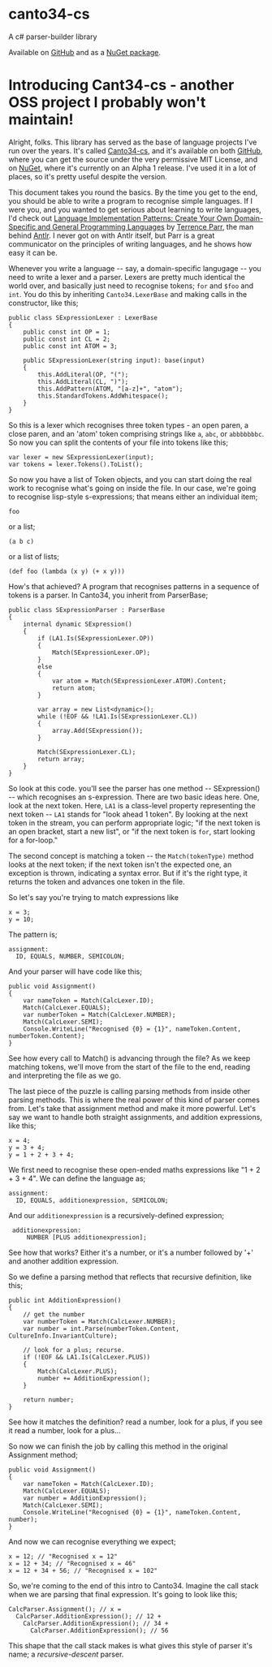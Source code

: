 canto34-cs
==========

A c# parser-builder library

Available on [GitHub](https://github.com/stevecooperorg/canto34-cs) and as a [NuGet package](https://www.nuget.org/packages/Canto34). 

# Introducing Cant34-cs - another OSS project I probably won't maintain!

Alright, folks. This library has served as the base of language projects I've run over the years. It's called [Canto34-cs](https://github.com/stevecooperorg/canto34-cs), and it's available on both [GitHub](), where you can get the source under the very permissive MIT License, and on [NuGet](https://www.nuget.org/packages/Canto34), where it's currently on an Alpha 1 release. I've used it in a lot of places, so it's pretty useful despite the version. 

This document takes you round the basics. By the time you get to the end, you should be able to write a program to recognise simple languages. If I were you, and you wanted to get serious about learning to write languages, I'd check out [Language Implementation Patterns: Create Your Own Domain-Specific and General Programming Languages](http://pragprog.com/book/tpdsl/language-implementation-patterns) by [Terrence Parr](http://parrt.cs.usfca.edu/), the man behind [Antlr](http://www.antlr.org/). I never got on with Antlr itself, but Parr is a great communicator on the principles of writing languages, and he shows how easy it can be.

Whenever you write a language -- say, a domain-specific langugage -- you need to write a lexer and a parser. Lexers are pretty much identical the world over, and basically just need to recognise tokens; `for` and `$foo` and `int`. You do this by inheriting `Canto34.LexerBase` and making calls in the constructor, like this;

    public class SExpressionLexer : LexerBase
    {
        public const int OP = 1;
        public const int CL = 2;
        public const int ATOM = 3;

        public SExpressionLexer(string input): base(input)
        {
            this.AddLiteral(OP, "(");
            this.AddLiteral(CL, ")");
            this.AddPattern(ATOM, "[a-z]+", "atom");
            this.StandardTokens.AddWhitespace();
        }
    }

So this is a lexer which recognises three token types - an open paren, a close paren, and an 'atom' token comprising strings like `a`, `abc`, or `abbbbbbbc`. So now you can split the contents of your file into tokens like this;

    var lexer = new SExpressionLexer(input);
    var tokens = lexer.Tokens().ToList();

So now you have a list of Token objects, and you can start doing the real work to recognise what's going on inside the file. In our case, we're going to recognise lisp-style s-expressions; that means either an individual item;

    foo

or a list;

    (a b c)

or a list of lists;

    (def foo (lambda (x y) (+ x y)))

How's that achieved? A program that recognises patterns in a sequence of tokens is a parser. In Canto34, you inherit from ParserBase;

    public class SExpressionParser : ParserBase
    {
        internal dynamic SExpression()
        {
            if (LA1.Is(SExpressionLexer.OP))
            {
                Match(SExpressionLexer.OP);
            }
            else
            {
                var atom = Match(SExpressionLexer.ATOM).Content;
                return atom;
            }

            var array = new List<dynamic>();
            while (!EOF && !LA1.Is(SExpressionLexer.CL))
            {
                array.Add(SExpression());
            }

            Match(SExpressionLexer.CL);
            return array;
        }
    }

So look at this code. you'll see the parser has one method -- SExpression() -- which recognises an s-expression. There are two basic ideas here. One, look at the next token. Here, `LA1` is a class-level property representing the next token -- `LA1` stands for "look ahead 1 token". By looking at the next token in the stream, you can perform appropriate logic; "if the next token is an open bracket, start a new list", or "if the next token is `for`, start looking for a for-loop." 

The second concept is matching a token -- the `Match(tokenType)` method looks at the next token; if the next token isn't the expected one, an exception is thrown, indicating a syntax error. But if it's the right type, it returns the token and advances one token in the file. 

So let's say you're trying to match expressions like 

    x = 3;
    y = 10;

The pattern is;

    assignment:
      ID, EQUALS, NUMBER, SEMICOLON;

And your parser will have code like this;

    public void Assignment()
    {
        var nameToken = Match(CalcLexer.ID);
        Match(CalcLexer.EQUALS);
        var numberToken = Match(CalcLexer.NUMBER);
        Match(CalcLexer.SEMI);
        Console.WriteLine("Recognised {0} = {1}", nameToken.Content, numberToken.Content);
    }

See how every call to Match() is advancing through the file? As we keep matching tokens, we'll move from the start of the file to the end, reading and interpreting the file as we go. 

The last piece of the puzzle is calling parsing methods from inside other parsing methods. This is where the real power of this kind of parser comes from. Let's take that assignment method and make it more powerful. Let's say we want to handle both straight assignments, and addition expressions, like this;

    x = 4;
    y = 3 + 4;
    y = 1 + 2 + 3 + 4;

We first need to recognise these open-ended maths expressions like "1 + 2 + 3 + 4". We can define the language as;

    assignment:
      ID, EQUALS, additionexpression, SEMICOLON;

And our `additionexpression` is a recursively-defined expression;

     additionexpression:
         NUMBER [PLUS additionexpression];

See how that works? Either it's a number, or it's a number followed by '+' and another addition expression. 

So we define a parsing method that reflects that recursive definition, like this;

    public int AdditionExpression()
    {
        // get the number
        var numberToken = Match(CalcLexer.NUMBER);
        var number = int.Parse(numberToken.Content, CultureInfo.InvariantCulture);
        
        // look for a plus; recurse.
        if (!EOF && LA1.Is(CalcLexer.PLUS))
        {
            Match(CalcLexer.PLUS);
            number += AdditionExpression();
        }

        return number;
    }

See how it matches the definition? read a number, look for a plus, if you see it read a number, look for a plus...

So now we can finish the job by calling this method in the original Assignment method;

    public void Assignment()
    {
        var nameToken = Match(CalcLexer.ID);
        Match(CalcLexer.EQUALS);
        var number = AdditionExpression();
        Match(CalcLexer.SEMI);
        Console.WriteLine("Recognised {0} = {1}", nameToken.Content, number);
    }

And now we can recognise everything we expect;

    x = 12; // "Recognised x = 12"
    x = 12 + 34; // "Recognised x = 46"
    x = 12 + 34 + 56; // "Recognised x = 102"

So, we're coming to the end of this intro to Canto34. Imagine the call stack when we are parsing that final expression. It's going to look like this;

    CalcParser.Assignment(); // x =
      CalcParser.AdditionExpression(); // 12 +
        CalcParser.AdditionExpression(); // 34 +
          CalcParser.AdditionExpression(); // 56

This shape that the call stack makes is what gives this style of parser it's name; a *recursive-descent* parser.
